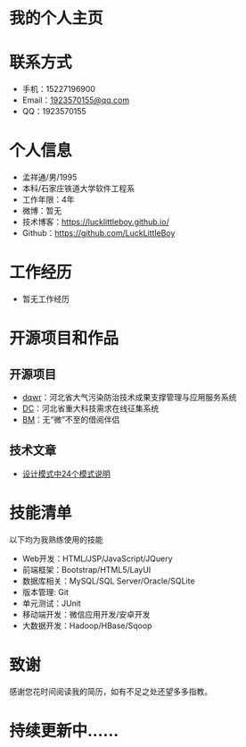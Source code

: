 # 我的个人主页

# 联系方式

 - 手机：15227196900
 - Email：1923570155@qq.com
 - QQ：1923570155

# 个人信息

 - 孟祥通/男/1995
 - 本科/石家庄铁道大学软件工程系 
 - 工作年限：4年
 - 微博：暂无
 - 技术博客：https://lucklittleboy.github.io/
 - Github：https://github.com/LuckLittleBoy

# 工作经历

 - 暂无工作经历

# 开源项目和作品

## 开源项目

 - [dqwr](http://github.com/LuckLittleBoy/dqwr)：河北省大气污染防治技术成果支撑管理与应用服务系统
 - [DC](http://github.com/LuckLittleBoy/DemandCollection)：河北省重大科技需求在线征集系统
 - [BM](http://github.com/LuckLittleBoy/BooksManagement)：无“微”不至的借阅伴侣

## 技术文章

 - [设计模式中24个模式说明](http://www.cnblogs.com/java-meng/p/6666180.html)

# 技能清单

以下均为我熟练使用的技能

 - Web开发：HTML/JSP/JavaScript/JQuery
 - 前端框架：Bootstrap/HTML5/LayUI
 - 数据库相关：MySQL/SQL Server/Oracle/SQLite
 - 版本管理: Git
 - 单元测试：JUnit
 - 移动端开发：微信应用开发/安卓开发
 - 大数据开发：Hadoop/HBase/Sqoop

# 致谢
 感谢您花时间阅读我的简历，如有不足之处还望多多指教。

# 持续更新中......
